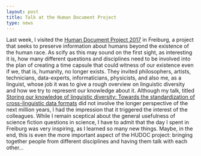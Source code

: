 ```yaml
---
layout: post
title: Talk at the Human Document Project 
type: news
---
```


Last week, I visited the [Human Document Project 2017](http://hudoc2017.manucodiata.org/) in Freiburg, a project that seeks to preserve information about humans beyond the existence of the human race. As scify as this may sound on the first sight, as interesting it is, how many different questions and disciplines need to be involved into the plan of creating a time capsule that could witness of our existence even if we, that is, humanity, no longer exists. They invited philosophers, artists, technicians, data-experts, informaticians, physicists, and also me, as a linguist, whose job it was to give a rough overview on linguistic diversity and how we try to represent our knowledge about it. Although my talk, titled [Storing our knowledge of linguistic diversity: Towards the standardization of cross-linguistic data formats](http://hudoc2017.manucodiata.org/index.php/slides?view=download&id=13) did not involve the longer perspective of the next million years, I had the impression that it triggered the interest of the colleagues. While I remain sceptical about the general usefulness of science fiction questions in science, I have to admit that the day I spent in Freiburg was very inspiring, as I learned so many new things. Maybe, in the end, this is even the more important aspect of the HUDOC project: bringing together people from different disciplines and having them talk with each other...

